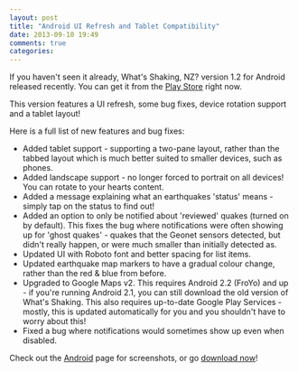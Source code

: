 ```yaml
---
layout: post
title: "Android UI Refresh and Tablet Compatibility"
date: 2013-09-10 19:49
comments: true
categories: 
---
```


If you haven't seen it already, What's Shaking, NZ? version 1.2 for Android released recently. You can get it from the [Play Store](https://play.google.com/store/apps/details?id=speakman.whatsshakingnz) right now.

This version features a UI refresh, some bug fixes, device rotation support and a tablet layout!

<!-- more -->

Here is a full list of new features and bug fixes:

- Added tablet support - supporting a two-pane layout, rather than the tabbed layout which is much better suited to smaller devices, such as phones.
- Added landscape support - no longer forced to portrait on all devices! You can rotate to your hearts content.
- Added a message explaining what an earthquakes 'status' means - simply tap on the status to find out!
- Added an option to only be notified about 'reviewed' quakes (turned on by default). This fixes the bug where notifications were often showing up for 'ghost quakes' - quakes that the Geonet sensors detected, but didn't really happen, or were much smaller than initially detected as.
- Updated UI with Roboto font and better spacing for list items.
- Updated earthquake map markers to have a gradual colour change, rather than the red & blue from before.
- Upgraded to Google Maps v2. This requires Android 2.2 (FroYo) and up - if you're running Android 2.1, you can still download the old version of What's Shaking. This also requires up-to-date Google Play Services - mostly, this is updated automatically for you and you shouldn't have to worry about this!
- Fixed a bug where notifications would sometimes show up even when disabled.

Check out the [Android](../../../../../android/) page for screenshots, or go [download now](https://play.google.com/store/apps/details?id=speakman.whatsshakingnz)!